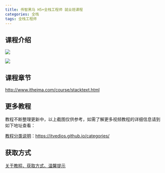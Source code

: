 ```yaml
---
title: 传智黑马 H5+全栈工程师 就业班课程
categories: 全栈
tags: 全栈工程师
---
```


## 课程介绍

![](http://oqn6ggw87.bkt.clouddn.com/全栈工程师1.png)

<!--more-->

![](http://oqn6ggw87.bkt.clouddn.com/全栈工程师2.png)

## 课程章节

http://www.itheima.com/course/stacktext.html

## 更多教程

教程不断整理更新中，以上截图仅供参考，如需了解更多视频教程的详细信息请到如下地址查看：

[教程分类说明](https://itvedios.github.io/categories/)：<https://itvedios.github.io/categories/>

## 获取方式

[关于教程、获取方式、温馨提示](https://itvedios.github.io/about/)